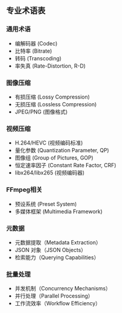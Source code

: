 ## 专业术语表
### 通用术语
- 编解码器 (Codec)
- 比特率 (Bitrate)
- 转码 (Transcoding)
- 率失真 (Rate-Distortion, R-D)

### 图像压缩
- 有损压缩 (Lossy Compression)
- 无损压缩 (Lossless Compression)
- JPEG/PNG (图像格式)

### 视频压缩
- H.264/HEVC (视频编码标准)
- 量化参数 (Quantization Parameter, QP)
- 图像组 (Group of Pictures, GOP)
- 恒定速率因子 (Constant Rate Factor, CRF)
- libx264/libx265 (视频编码器)

### FFmpeg相关
- 预设系统 (Preset System)
- 多媒体框架 (Multimedia Framework)

### 元数据
- 元数据提取（Metadata Extraction）
- JSON 对象（JSON Objects）
- 检索能力（Querying Capabilities）

### 批量处理
- 并发机制（Concurrency Mechanisms）
- 并行处理（Parallel Processing）
- 工作流效率（Workflow Efficiency）
